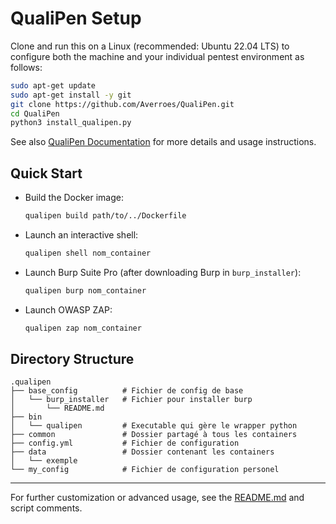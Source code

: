 # QualiPen Setup

Clone and run this on a Linux (recommended: Ubuntu 22.04 LTS) to configure both the machine and your individual pentest environment as follows:

```sh
sudo apt-get update
sudo apt-get install -y git
git clone https://github.com/Averroes/QualiPen.git
cd QualiPen
python3 install_qualipen.py
```

See also [QualiPen Documentation](https://github.com/Averroes/QualiPen) for more details and usage instructions.

## Quick Start

- Build the Docker image:
  ```sh
  qualipen build path/to/../Dockerfile
  ```
- Launch an interactive shell:
  ```sh
  qualipen shell nom_container
  ```
- Launch Burp Suite Pro (after downloading Burp in `burp_installer`):
  ```sh
  qualipen burp nom_container
  ```
- Launch OWASP ZAP:
  ```sh
  qualipen zap nom_container
  ```

## Directory Structure

```
.qualipen
├── base_config          # Fichier de config de base
│   └── burp_installer   # Fichier pour installer burp
│       └── README.md
├── bin
│   └── qualipen         # Executable qui gère le wrapper python
├── common               # Dossier partagé à tous les containers
├── config.yml           # Fichier de configuration
├── data                 # Dossier contenant les containers
│   └── exemple
└── my_config            # Fichier de configuration personel
```

---

For further customization or advanced usage, see the [README.md](README.md) and script comments.
